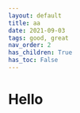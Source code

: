 ```yaml
---
layout: default
title: aa
date: 2021-09-03
tags: good, great
nav_order: 2
has_children: True
has_toc: False
---
```


# Hello
